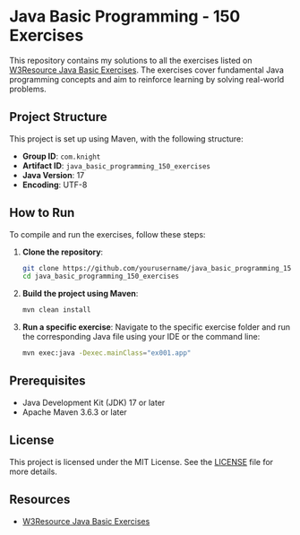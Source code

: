 # Java Basic Programming - 150 Exercises

This repository contains my solutions to all the exercises listed on [W3Resource Java Basic Exercises](https://www.w3resource.com/java-exercises/basic/index.php#editorr). The exercises cover fundamental Java programming concepts and aim to reinforce learning by solving real-world problems.

## Project Structure

This project is set up using Maven, with the following structure:

- **Group ID**: `com.knight`
- **Artifact ID**: `java_basic_programming_150_exercises`
- **Java Version**: 17
- **Encoding**: UTF-8

## How to Run

To compile and run the exercises, follow these steps:

1. **Clone the repository**:
   ```bash
   git clone https://github.com/yourusername/java_basic_programming_150_exercises.git
   cd java_basic_programming_150_exercises
   ```

2. **Build the project using Maven**:
   ```bash
   mvn clean install
   ```

3. **Run a specific exercise**:
   Navigate to the specific exercise folder and run the corresponding Java file using your IDE or the command line:
   ```bash
   mvn exec:java -Dexec.mainClass="ex001.app"
   ```

## Prerequisites

- Java Development Kit (JDK) 17 or later
- Apache Maven 3.6.3 or later

## License

This project is licensed under the MIT License. See the [LICENSE](./LICENSE) file for more details.

## Resources

- [W3Resource Java Basic Exercises](https://www.w3resource.com/java-exercises/basic/index.php#editorr)

